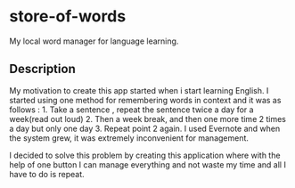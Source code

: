 # store-of-words

My local word manager for language learning.

## Description
My motivation to create this app started when i start learning English. 
I started using one method for remembering words in context and it was as follows : 
	1. Take a sentence , repeat the sentence twice a day for a week(read out loud)
	2. Then a week break, and then one more time 2 times a day but only one day
	3. Repeat point 2 again.
I used Evernote and when the system grew, it was extremely inconvenient for management.

I decided to solve this problem by creating this application where with the help of one button I can manage everything and not waste my time and all I have to do is repeat.
